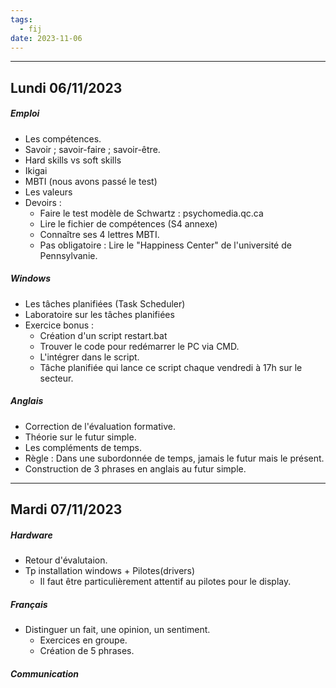 ```yaml
---
tags:
  - fij
date: 2023-11-06
---
```

---
## Lundi 06/11/2023

##### Emploi
- Les compétences.
- Savoir ; savoir-faire ; savoir-être.
- Hard skills vs soft skills
- Ikigai
- MBTI (nous avons passé le test)
- Les valeurs
- Devoirs :
  - Faire le test modèle de Schwartz : psychomedia.qc.ca
  - Lire le fichier de compétences (S4 annexe)
  - Connaître ses 4 lettres MBTI.
  - Pas obligatoire : Lire le "Happiness Center" de l'université de Pennsylvanie.
##### Windows
- Les tâches planifiées (Task Scheduler)
- Laboratoire sur les tâches planifiées
- Exercice bonus :
  - Création d'un script restart.bat
  - Trouver le code pour redémarrer le PC via CMD.
  - L'intégrer dans le script.
  - Tâche planifiée qui lance ce script chaque vendredi à 17h sur le secteur.
##### Anglais
- Correction de l'évaluation formative.
- Théorie sur le futur simple.
- Les compléments de temps.
- Règle : Dans une subordonnée de temps, jamais le futur mais le présent.
- Construction de 3 phrases en anglais au futur simple.
---
## Mardi 07/11/2023

##### Hardware
- Retour d'évalutaion.
- Tp installation windows + Pilotes(drivers)
	- Il faut être particulièrement attentif au pilotes pour le display.
##### Français
- Distinguer un fait, une opinion, un sentiment. 
	- Exercices en groupe.
	- Création de 5 phrases. 
##### Communication
